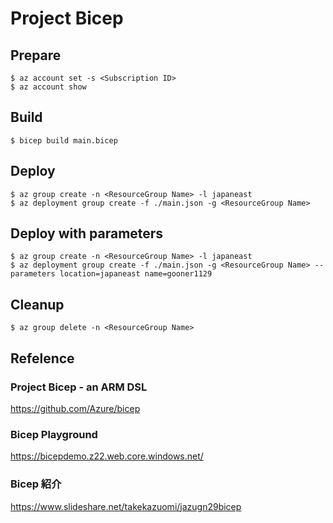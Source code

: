 # Project Bicep

## Prepare
```shell-session
$ az account set -s <Subscription ID>
$ az account show
```

## Build
```shell-session
$ bicep build main.bicep
```

## Deploy
```shell-session
$ az group create -n <ResourceGroup Name> -l japaneast
$ az deployment group create -f ./main.json -g <ResourceGroup Name>
```

## Deploy with parameters
```shell-session
$ az group create -n <ResourceGroup Name> -l japaneast
$ az deployment group create -f ./main.json -g <ResourceGroup Name> --parameters location=japaneast name=gooner1129
```

## Cleanup
```shell-session
$ az group delete -n <ResourceGroup Name>
```

## Refelence

### Project Bicep - an ARM DSL
https://github.com/Azure/bicep

### Bicep Playground
https://bicepdemo.z22.web.core.windows.net/

### Bicep 紹介
https://www.slideshare.net/takekazuomi/jazugn29bicep
